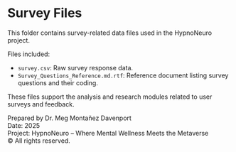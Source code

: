 # Survey Files

This folder contains survey-related data files used in the HypnoNeuro project.

Files included:

- `survey.csv`: Raw survey response data.  
- `Survey_Questions_Reference.md.rtf`: Reference document listing survey questions and their coding.

These files support the analysis and research modules related to user surveys and feedback.


Prepared by Dr. Meg Montañez Davenport  
Date: 2025  
Project: HypnoNeuro – Where Mental Wellness Meets the Metaverse  
© All rights reserved.

